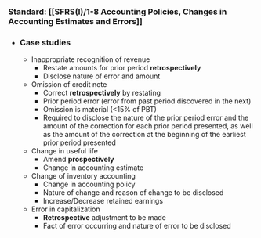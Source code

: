 ### **Standard**: [[SFRS(I)/1-8 Accounting Policies, Changes in Accounting Estimates and Errors]]
- ### Case studies
	- Inappropriate recognition of revenue
		- Restate amounts for prior period **retrospectively**
		- Disclose nature of error and amount
	- Omission of credit note
		- Correct **retrospectively** by restating
		- Prior period error (error from past period discovered in the next)
		- Omission is material (<15% of PBT)
		- Required to disclose the nature of the prior period error and the amount of the correction for each prior period presented, as well as the amount of the correction at the beginning of the earliest prior period presented
	- Change in useful life
		- Amend **prospectively**
		- Change in accounting estimate
	- Change of inventory accounting
		- Change in accounting policy
		- Nature of change and reason of change to be disclosed
		- Increase/Decrease retained earnings
	- Error in capitalization
		- **Retrospective** adjustment to be made
		- Fact of error occurring and nature of error to be disclosed
